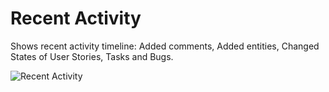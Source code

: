 Recent Activity
==================

Shows recent activity timeline: Added comments, Added entities, Changed States of User Stories, Tasks and Bugs.

![Recent Activity](https://github.com/TargetProcess/TP3MashupLibrary/raw/master/RecentActivity/RecentActivity.png)
